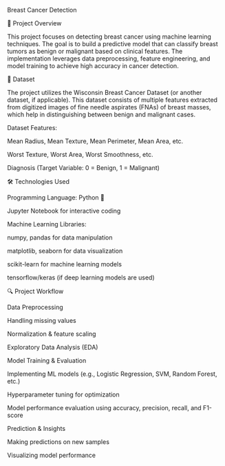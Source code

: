 Breast Cancer Detection

📌 Project Overview

This project focuses on detecting breast cancer using machine learning techniques. The goal is to build a predictive model that can classify breast tumors as benign or malignant based on clinical features. The implementation leverages data preprocessing, feature engineering, and model training to achieve high accuracy in cancer detection.

📂 Dataset

The project utilizes the Wisconsin Breast Cancer Dataset (or another dataset, if applicable). This dataset consists of multiple features extracted from digitized images of fine needle aspirates (FNAs) of breast masses, which help in distinguishing between benign and malignant cases.

Dataset Features:

Mean Radius, Mean Texture, Mean Perimeter, Mean Area, etc.

Worst Texture, Worst Area, Worst Smoothness, etc.

Diagnosis (Target Variable: 0 = Benign, 1 = Malignant)

🛠️ Technologies Used

Programming Language: Python 🐍

Jupyter Notebook for interactive coding

Machine Learning Libraries:

numpy, pandas for data manipulation

matplotlib, seaborn for data visualization

scikit-learn for machine learning models

tensorflow/keras (if deep learning models are used)

🔍 Project Workflow

Data Preprocessing

Handling missing values

Normalization & feature scaling

Exploratory Data Analysis (EDA)

Model Training & Evaluation

Implementing ML models (e.g., Logistic Regression, SVM, Random Forest, etc.)

Hyperparameter tuning for optimization

Model performance evaluation using accuracy, precision, recall, and F1-score

Prediction & Insights

Making predictions on new samples

Visualizing model performance
